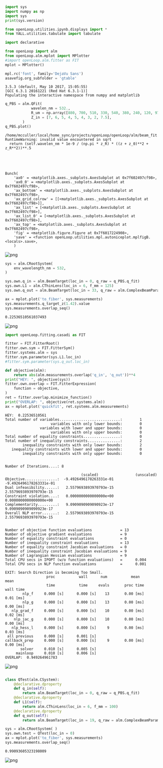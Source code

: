 

```python
import sys
import numpy as np
import sys
print(sys.version)

from openLoop.utilities.ipynb.displays import *
from YALL.utilities.tabulate import tabulate

import declarative

from openLoop import alm
from openLoop.alm.mplot import MPlotter
#import openLoop.alm.fitter as FIT
mplot = MPlotter()

mpl.rc('font', family='DejaVu Sans')
asavefig.org_subfolder = 'gtable'
```

    3.5.3 (default, May 10 2017, 15:05:55) 
    [GCC 6.3.1 20161221 (Red Hat 6.3.1-1)]
    Populating the interactive namespace from numpy and matplotlib



```python
q_PBS = alm.QFit(                                                             
            wavelen_nm = 532.,                                                      
            R_um = np.array([880, 700, 510, 330, 540, 380, 240, 120, 970]) / 2,                                   
            Z_in = [7, 6, 5, 4, 5, 4, 3, 2, 7.5],                                                          
        )  
q_PBS.plot()
```

    /home/mcculler/local/home_sync/projects/openLoop/openLoop/alm/beam_fit.py:58: RuntimeWarning: invalid value encountered in sqrt
      return (self.wavelen_nm * 1e-9 / (np.pi * z_R) * ((z + z_0)**2 + z_R**2))**.5





    Bunch(
        'ax0' = <matplotlib.axes._subplots.AxesSubplot at 0x7f602497cf98>,
        'ax0_0' = <matplotlib.axes._subplots.AxesSubplot at 0x7f602497cf98>,
        'ax_bottom' = <matplotlib.axes._subplots.AxesSubplot at 0x7f602497cf98>,
        'ax_grid_colrow' = [[<matplotlib.axes._subplots.AxesSubplot at 0x7f602497cf98>]],
        'ax_list' = [<matplotlib.axes._subplots.AxesSubplot at 0x7f602497cf98>],
        'ax_list_0' = [<matplotlib.axes._subplots.AxesSubplot at 0x7f602497cf98>],
        'ax_top' = <matplotlib.axes._subplots.AxesSubplot at 0x7f602497cf98>,
        'fig' = <matplotlib.figure.Figure at 0x7f6017224908>,
        'save' = <function openLoop.utilities.mpl.autoniceplot.mplfigB.<locals>.save>,
        )




![png](green_table_QUICK_files/green_table_QUICK_1_2.png)



```python
sys = alm.CRootSystem( 
    env_wavelength_nm = 532,
)

sys.own.q_in = alm.BeamTarget(loc_in = 0, q_raw = q_PBS.q_fit)
sys.own.L1 = alm.CThinLens(loc_in = 6, f_mm = 125)
sys.own.q_out = alm.BeamTarget(loc_in = 33, q_raw = alm.ComplexBeamParam.from_Z_W0(0, 450e-6, wavelen = 532e-9))

ax = mplot.plot('to_fiber', sys.measurements)
sys.measurements.q_target_z(1.42).value
sys.measurements.overlap_seq()
```




    0.22536510561037493




![png](green_table_QUICK_files/green_table_QUICK_2_1.png)



```python
import openLoop.fitting.casadi as FIT

fitter = FIT.FitterRoot()
fitter.own.sym = FIT.FitterSym()
fitter.systems.alm = sys
fitter.sym.parameter(sys.L1.loc_in)
#fitter.sym.parameter(sys.q_out.loc_in)

def objective(alm):
    return abs(alm.measurements.overlap('q_in', 'q_out'))**4
print("HEY: ", objective(sys))
fitter.own.overlap = FIT.FitterExpression(
    function = objective,
)
ret = fitter.overlap.minimize_function()
print("OVERLAP: ", objective(ret.systems.alm))
ax = mplot.plot('quickfit', ret.systems.alm.measurements)
```

    HEY:  0.22536510561
    Total number of variables............................:        1
                         variables with only lower bounds:        0
                    variables with lower and upper bounds:        0
                         variables with only upper bounds:        0
    Total number of equality constraints.................:        0
    Total number of inequality constraints...............:        2
            inequality constraints with only lower bounds:        2
       inequality constraints with lower and upper bounds:        0
            inequality constraints with only upper bounds:        0
    
    
    Number of Iterations....: 8
    
                                       (scaled)                 (unscaled)
    Objective...............:  -9.4926496178263331e-01   -9.4926496178263331e-01
    Dual infeasibility......:   2.5579693893970793e-15    2.5579693893970793e-15
    Constraint violation....:   0.0000000000000000e+00    0.0000000000000000e+00
    Complementarity.........:   9.0909090909090923e-17    9.0909090909090923e-17
    Overall NLP error.......:   2.5579693893970793e-15    2.5579693893970793e-15
    
    
    Number of objective function evaluations             = 13
    Number of objective gradient evaluations             = 9
    Number of equality constraint evaluations            = 0
    Number of inequality constraint evaluations          = 13
    Number of equality constraint Jacobian evaluations   = 0
    Number of inequality constraint Jacobian evaluations = 9
    Number of Lagrangian Hessian evaluations             = 9
    Total CPU secs in IPOPT (w/o function evaluations)   =      0.004
    Total CPU secs in NLP function evaluations           =      0.001
    
    EXIT: Search Direction is becoming Too Small.
                       proc           wall      num           mean             mean
                       time           time     evals       proc time        wall time
            nlp_f     0.000 [s]      0.000 [s]    13       0.00 [ms]        0.01 [ms]
            nlp_g     0.000 [s]      0.000 [s]    13       0.00 [ms]        0.00 [ms]
       nlp_grad_f     0.000 [s]      0.000 [s]    10       0.00 [ms]        0.02 [ms]
        nlp_jac_g     0.000 [s]      0.000 [s]    10       0.00 [ms]        0.00 [ms]
       nlp_hess_l     0.000 [s]      0.000 [s]     9       0.00 [ms]        0.03 [ms]
     all previous     0.000 [s]      0.001 [s]
    callback_prep     0.000 [s]      0.000 [s]     9       0.00 [ms]        0.00 [ms]
           solver     0.010 [s]      0.005 [s]
         mainloop     0.010 [s]      0.006 [s]
    OVERLAP:  0.949264961783



![png](green_table_QUICK_files/green_table_QUICK_3_1.png)



```python

class QTest(alm.CSystem):
    @declarative.dproperty
    def q_in(self):
        return alm.BeamTarget(loc_in = 0, q_raw = q_PBS.q_fit)
    @declarative.dproperty
    def L1(self):
        return alm.CThinLens(loc_in = 6, f_mm = 100)
    @declarative.dproperty
    def q_out(self):
        return alm.BeamTarget(loc_in = 19, q_raw = alm.ComplexBeamParam.from_Z_W0(0, 450e-6))

sys = alm.CRootSystem( )
sys.own.test = QTest(loc_in = 0)
ax = mplot.plot('to_fiber', sys.measurements)
sys.measurements.overlap_seq()
```




    0.99093605323198009




![png](green_table_QUICK_files/green_table_QUICK_4_1.png)



```python

```
